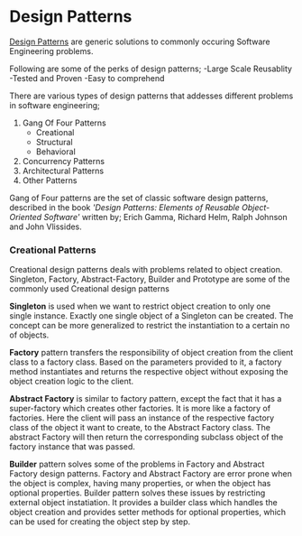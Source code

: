
# Design Patterns
[Design Patterns](https://en.wikipedia.org/wiki/Software_design_pattern) are generic solutions to commonly occuring Software Engineering problems.

Following are some of the perks of design patterns;
  -Large Scale Reusablity	 
  -Tested and Proven
  -Easy to comprehend 

There are various types of design patterns that addesses different problems in software engineering;
 1. Gang Of Four Patterns
    - Creational
    - Structural
    - Behavioral
 2. Concurrency Patterns
 3. Architectural Patterns
 4. Other Patterns

Gang of Four patterns are the set of classic software design  patterns, described in the book *'Design Patterns: Elements of Reusable Object-Oriented Software'* written by; Erich Gamma, Richard Helm, Ralph Johnson and John Vlissides.


### Creational Patterns
Creational design patterns deals with problems related to object creation.
Singleton, Factory, Abstract-Factory, Builder and Prototype are some of the commonly used Creational design patterns 

**Singleton** is used when we want to restrict object creation to only one single instance. Exactly one single object of a Singleton can be created. The concept can be more generalized to restrict the instantiation to a certain no of objects.

**Factory** pattern transfers the responsibility of object creation from the client class to a factory class. Based on the parameters provided to it, a factory method instantiates and returns the respective object without exposing the object creation logic to the client.

**Abstract Factory** is similar to factory pattern, except the fact that it has a super-factory which creates other factories. It is more like a factory of factories. Here the client will pass an instance of the respective factory class of the object it want to create, to the Abstract Factory class. The abstract Factory will then return the corresponding subclass object of the factory instance that was passed.

**Builder** pattern solves some of the problems in Factory and Abstract Factory design patterns. Factory and Abstract Factory are error prone when the object is complex, having many properties, or when the object has optional properties. Builder pattern solves these issues by restricting external object instatiation. It provides a builder class which handles the object creation and provides setter methods for optional properties, which can be used for creating the object step by step.  
